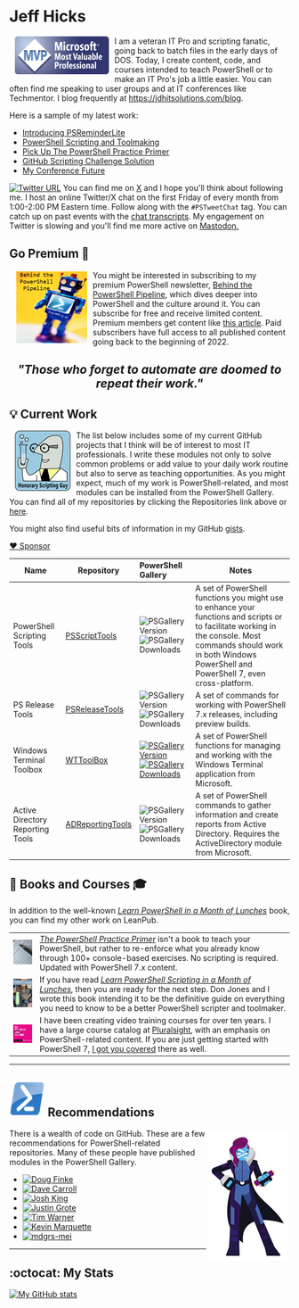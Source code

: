 # Jeff Hicks

<img src="images/MVP-Logo-small.png" alt="MVP" align="left" style="float: left; padding: 0px 10px 10px 10px;"> I am a veteran IT Pro and scripting fanatic, going back to batch files in the early days of DOS. Today, I create content, code, and courses intended to teach PowerShell or to make an IT Pro's job a little easier. You can often find me speaking to user groups and at IT conferences like Techmentor. I blog frequently at <https://jdhitsolutions.com/blog>.

Here is a sample of my latest work:

<!-- BLOG-POST-LIST:START -->
- [Introducing PSReminderLite](https://jdhitsolutions.com/blog/powershell/9422/introducing-psreminderlite/?utm_source=rss&utm_medium=rss&utm_campaign=introducing-psreminderlite)
- [PowerShell Scripting and Toolmaking](https://jdhitsolutions.com/blog/books/9389/powershell-scripting-and-toolmaking/?utm_source=rss&utm_medium=rss&utm_campaign=powershell-scripting-and-toolmaking)
- [Pick Up The PowerShell Practice Primer](https://jdhitsolutions.com/blog/books/9352/pick-up-powershell-practice-primer/?utm_source=rss&utm_medium=rss&utm_campaign=pick-up-powershell-practice-primer)
- [GitHub Scripting Challenge Solution](https://jdhitsolutions.com/blog/powershell/9343/github-scripting-challenge-solution/?utm_source=rss&utm_medium=rss&utm_campaign=github-scripting-challenge-solution)
- [My Conference Future](https://jdhitsolutions.com/blog/conferences/9327/my-conference-future/?utm_source=rss&utm_medium=rss&utm_campaign=my-conference-future)
<!-- BLOG-POST-LIST:END -->

[![Twitter URL](https://img.shields.io/twitter/url?style=social&url=https%3A%2F%2Ftwitter.com%2Fjeffhicks)](https://twitter.com/jeffhicks) You can find me on [X](https://twitter.com/jeffhicks) and I hope you'll think about following me. I host an online Twitter/X chat on the first Friday of every month from 1:00-2:00 PM Eastern time. Follow along with the `#PSTweetChat` tag. You can catch up on past events with the [chat transcripts](https://github.com/jdhitsolutions/PSTweetChat). My engagement on Twitter is slowing and you'll find me more active on <a rel="me" href="https://techhub.social/@JeffHicks">Mastodon.</a>

## Go Premium :newspaper:

 <img src="images/behind-logo.png" align="left" style="float: left; padding: 0px 10px 10px 10px;">You might be interested in subscribing to my premium PowerShell newsletter, [Behind the PowerShell Pipeline](https://buttondown.email/behind-the-powershell-pipeline/), which dives deeper into PowerShell and the culture around it. You can subscribe for free and receive limited content. Premium members get content like [this article](https://buttondown.email/behind-the-powershell-pipeline/archive/are-you-my-type/). Paid subscribers have full access to all published content going back to the beginning of 2022.

## <p align="center"> _"Those who forget to automate are doomed to repeat their work."_ </p>

## :bulb: Current Work

<img src = "images/scriptingguy.png" alt="scripting guy" style="float: left; padding: 0px 10px 10px 10px;" align="left"> The list below includes some of my current GitHub projects that I think will be of interest to most IT professionals. I write these modules not only to solve common problems or add value to your daily work routine but also to serve as teaching opportunities. As you might expect, much of my work is PowerShell-related, and most modules can be installed from the PowerShell Gallery. You can find all of my repositories by clicking the Repositories link above or [here](https://github.com/jdhitsolutions?tab=repositories).

You might also find useful bits of information in my GitHub [gists](https://gist.github.com/jdhitsolutions).

[:heart: Sponsor](https://github.com/sponsors/jdhitsolutions)

Name| Repository | PowerShell Gallery | Notes
|---|--- | :--- |---|
PowerShell Scripting Tools | [PSScriptTools](https://github.com/jdhitsolutions/PSScriptTools) | ![PSGallery Version](https://img.shields.io/powershellgallery/v/PSScripttools.png?style=for-the-badge&logo=powershell&label=PSScriptTools) ![PSGallery Downloads](https://img.shields.io/powershellgallery/dt/PSScripttools.png?style=for-the-badge&logo=powershell&label=Downloads) | A set of PowerShell functions you might use to enhance your functions and scripts or to facilitate working in the console. Most commands should work in both Windows PowerShell and PowerShell 7, even cross-platform.
PS Release Tools | [PSReleaseTools](https://github.com/jdhitsolutions/PSReleaseTools) | ![PSGallery Version](https://img.shields.io/powershellgallery/v/PSReleaseTools.png?style=for-the-badge&logo=powershell&label=PSReleaseTools)![PSGallery Downloads](https://img.shields.io/powershellgallery/dt/PSReleaseTools.png?style=for-the-badge&logo=powershell&label=Downloads) | A set of commands for working with PowerShell 7.x releases, including preview builds.
Windows Terminal Toolbox | [WTToolBox](https://github.com/jdhitsolutions/WTToolBox) | [![PSGallery Version](https://img.shields.io/powershellgallery/v/WTToolBox.png?style=for-the-badge&logo=powershell&label=WTToolBox)](https://www.powershellgallery.com/packages/WTToolBox/) [![PSGallery Downloads](https://img.shields.io/powershellgallery/dt/WTToolBox.png?style=for-the-badge&&logo=powershell&label=Downloads)](https://www.powershellgallery.com/packages/WTToolBox/) | A set of PowerShell functions for managing and working with the Windows Terminal application from Microsoft.
Active Directory Reporting Tools | [ADReportingTools](https://github.com/jdhitsolutions/ADReportingTools) | ![PSGallery Version](https://img.shields.io/powershellgallery/v/ADReportingTools.png?style=for-the-badge&logo=powershell&label=ADReportingTools)![PSGallery Downloads](https://img.shields.io/powershellgallery/dt/ADReportingTools.png?style=for-the-badge&&logo=powershell&label=Downloads)| A set of PowerShell commands to gather information and create reports from Active Directory. Requires the ActiveDirectory module from Microsoft.

## :book: Books and Courses :mortar_board:

In addition to the well-known [_Learn PowerShell in a Month of Lunches_](https://www.manning.com/books/learn-windows-powershell-in-a-month-of-lunches-third-edition?a_aid=jdhit&a_bid=2326a8ab) book, you can find my other work on LeanPub.

|   |   |
|---|---|
![PowerShell PracticePrimer](images/psprimer-thumb.png) | [_The PowerShell Practice Primer_](https://leanpub.com/psprimer) isn't a book to teach your PowerShell, but rather to re-enforce what you already know through 100+ console-based exercises. No scripting is required. Updated with PowerShell 7.x content.
![PowerShell Scripting and Toolmaking](images/pstoolmaking-thumbnail.png) | If you have read [_Learn PowerShell Scripting in a Month of Lunches_](https://www.manning.com/books/learn-powershell-scripting-in-a-month-of-lunches?a_aid=jdhit&a_bid=2326a8ab), then you are ready for the next step. Don Jones and I wrote this book intending it to be the definitive guide on everything you need to know to be a better PowerShell scripter and toolmaker.
![pluralsight](images/ps-skills-thumb.jpg) | I have been creating video training courses for over ten years. I have a large course catalog at [Pluralsight](https://pluralsight.pxf.io/qbR6n), with an emphasis on PowerShell-related content. If you are just getting started with PowerShell 7, [I got you covered](https://pluralsight.pxf.io/Lbvya) there as well.
-----

## ![PS](images/powershell-emoji.png) Recommendations

<img src = "images/PowerShell-transparent-thumb.jpg" alt="ms powershell" style="float: right; padding: 5px 0px 0px 0px;" align="right"> There is a wealth of code on GitHub. These are a few recommendations for PowerShell-related repositories. Many of these people have published modules in the PowerShell Gallery.

- [![Doug Finke](https://img.shields.io/badge/Doug%20Finke-%40dfinke-green?style=for-the-badge&logo=github)](https://github.com/dfinke)
- [![Dave Carroll](https://img.shields.io/badge/Dave%20Carroll-%40theDaveCarroll-green?style=for-the-badge&logo=github)](https://github.com/thedavecarroll/)
- [![Josh King](https://img.shields.io/badge/Josh%20King-%40Windos-green?style=for-the-badge&logo=github)](https://github.com/windos)
- [![Justin Grote](https://img.shields.io/badge/Justin%20Grote-%40JustinGrote-green?style=for-the-badge&logo=github)](https://github.com/justingrote)
- [![Tim Warner](https://img.shields.io/badge/Tim%20Warner-%40TimWarner-green?style=for-the-badge&logo=github)](https://github.com/timothywarner)
- [![Kevin Marquette](https://img.shields.io/badge/Kevin%20Marquette-%40KevinMarquette-green?style=for-the-badge&logo=github)](https://github.com/KevinMarquette)
- [![mdgrs-mei](https://img.shields.io/badge/mdgrs--mei-%40mdgrs--mei-green?style=for-the-badge&logo=github)](https://github.com/mdgrs-mei)

-----

## :octocat: My Stats

[![My GitHub stats](https://github-readme-stats.vercel.app/api?username=jdhitsolutions)](https://github.com/jdhitsolutions/github-readme-stats)
